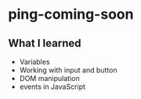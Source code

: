 # ping-coming-soon
## What I learned 
 - Variables
 - Working with input and button
 - DOM manipulation
 - events in JavaScript 
